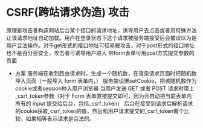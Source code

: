 # CSRF(跨站请求伪造) 攻击

原理是攻击者构造网站后台某个接口的请求地址，诱导用户去点击或者用特殊方法让该请求地址自动加载。用户在登录状态下这个请求被服务端接受后会被误以为是用户合法操作。对于get形式的接口地址可轻易被攻击，对于post形式的接口地址也不是百分百安全，攻击者可诱导用户进入 带form表单可用post方式提交参数的页面


* 方案
    服务端在收到路由请求时，生成一个随机数，在渲染请求页面时把随机数埋入页面（一般埋入 form 表单内，<input type="hidden" name="_csrf_token" value="xxxx">）
    服务端设置setCookie，把该随机数作为cookie或者session种入用户浏览器
    当用户发送 GET 或者 POST 请求时带上_csrf_token参数（对于 Form 表单直接提交即可，因为会自动把当前表单内所有的 input 提交给后台，包括_csrf_token）
    后台在接受到请求后解析请求的cookie获取_csrf_token的值，然后和用户请求提交的_csrf_token做个比较，如果相等表示请求是合法的。